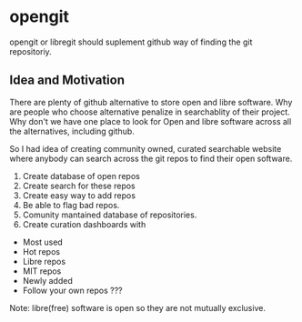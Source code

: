 # opengit
opengit or libregit should suplement github way of finding the git repositoriy. 

## Idea and Motivation
There are plenty of github alternative to store open and libre software. Why are people who choose alternative penalize in searchablity of their project. Why don't we have one place to look for Open and libre software across all the alternatives, including github. 

So I had idea of creating community owned, curated searchable website where anybody can search across the git repos to find their open software. 

1. Create database of open repos
2. Create search for these repos
3. Create easy way to add repos
4. Be able to flag bad repos.
5. Comunity mantained database of repositories.
6. Create curation dashboards with 
 - Most used
 - Hot repos
 - Libre repos
 - MIT repos
 - Newly added
 - Follow your own repos ??? 


Note: libre(free) software is open so they are not mutually exclusive.
